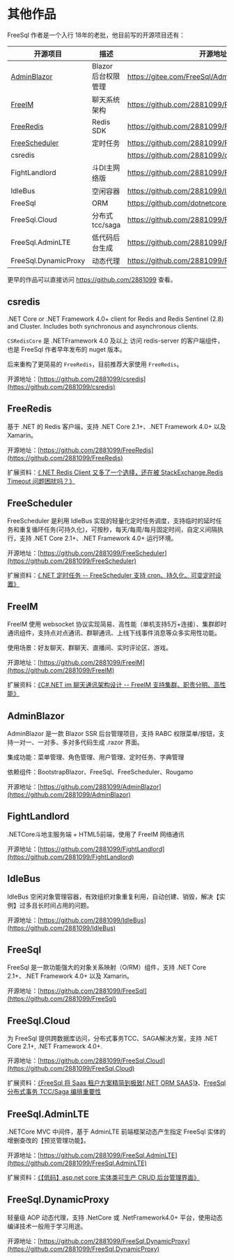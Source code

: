 # 其他作品

FreeSql 作者是一个入行 18年的老批，他目前写的开源项目还有：

| 开源项目 | 描述 | 开源地址 | 开源协议 |
| --- | --- | --- | --- |
| [AdminBlazor](AdminBlazor) | Blazor 后台权限管理 | https://gitee.com/FreeSql/AdminBlazor | Apache2.0 |
| [FreeIM](freeim) | 聊天系统架构 | https://github.com/2881099/FreeIM | MIT |
| [FreeRedis](freeredis) | Redis SDK | https://github.com/2881099/FreeRedis | MIT |
| [FreeScheduler](freescheduler) | 定时任务 | https://github.com/2881099/FreeScheduler | MIT |
| csredis |  | https://github.com/2881099/csredis | MIT |
| FightLandlord | 斗DI主网络版 | https://github.com/2881099/FightLandlord | 学习用途 |
| IdleBus | 空闲容器 | https://github.com/2881099/IdleBus | MIT |
| FreeSql| ORM | https://github.com/dotnetcore/FreeSql | MIT |
| FreeSql.Cloud | 分布式tcc/saga | https://github.com/2881099/FreeSql.Cloud | MIT |
| FreeSql.AdminLTE | 低代码后台生成 | https://github.com/2881099/FreeSql.AdminLTE | MIT |
| FreeSql.DynamicProxy | 动态代理 | https://github.com/2881099/FreeSql.DynamicProxy | 学习用途 |

更早的作品可以直接访问 https://github.com/2881099 查看。

## csredis

.NET Core or .NET Framework 4.0+ client for Redis and Redis Sentinel (2.8) and Cluster. Includes both synchronous and asynchronous clients.

`CSRedisCore` 是 .NETFramework 4.0 及以上 访问 redis-server 的客户端组件，也是 FreeSql 作者早年发布的 nuget 版本。

后来重构了更简易的 `FreeRedis`，目前推荐大家使用 `FreeRedis`。

开源地址：[https://github.com/2881099/csredis](https://github.com/2881099/csredis)

## FreeRedis

基于 .NET 的 Redis 客户端，支持 .NET Core 2.1+、.NET Framework 4.0+ 以及 Xamarin。

开源地址：[https://github.com/2881099/FreeRedis](https://github.com/2881099/FreeRedis)

扩展资料：[《.NET Redis Client 又多了一个选择，还在被 StackExchange.Redis Timeout 问题困扰吗？》](https://www.cnblogs.com/FreeSql/p/16455983.html)

## FreeScheduler

FreeScheduler 是利用 IdleBus 实现的轻量化定时任务调度，支持临时的延时任务和重复循环任务(可持久化)，可按秒，每天/每周/每月固定时间，自定义间隔执行，支持 .NET Core 2.1+、.NET Framework 4.0+ 运行环境。

开源地址：[https://github.com/2881099/FreeScheduler](https://github.com/2881099/FreeScheduler)

扩展资料：[《.NET 定时任务 -- FreeScheduler 支持 cron、持久化、可变定时设置》](https://www.cnblogs.com/FreeSql/p/16623030.html)

## FreeIM

FreeIM 使用 websocket 协议实现简易、高性能（单机支持5万+连接）、集群即时通讯组件，支持点对点通讯、群聊通讯、上线下线事件消息等众多实用性功能。 

使用场景：好友聊天、群聊天、直播间、实时评论区、游戏。

开源地址：[https://github.com/2881099/FreeIM](https://github.com/2881099/FreeIM)

扩展资料：[《C#.NET im 聊天通讯架构设计 -- FreeIM 支持集群、职责分明、高性能》](https://www.cnblogs.com/FreeSql/p/16632727.html)

## AdminBlazor

AdminBlazor 是一款 Blazor SSR 后台管理项目，支持 RABC 权限菜单/按钮，支持一对一、一对多、多对多代码生成 .razor 界面。

集成功能：菜单管理、角色管理、用户管理、定时任务、字典管理

依赖组件：BootstrapBlazor、FreeSql、FreeScheduler、Rougamo

开源地址：[https://github.com/2881099/AdminBlazor](https://github.com/2881099/AdminBlazor)

## FightLandlord

.NETCore斗地主服务端 + HTML5前端，使用了 FreeIM 网络通讯

开源地址：[https://github.com/2881099/FightLandlord](https://github.com/2881099/FightLandlord)

## IdleBus

IdleBus 空闲对象管理容器，有效组织对象重复利用，自动创建、销毁，解决【实例】过多且长时间占用的问题。

开源地址：[https://github.com/2881099/IdleBus](https://github.com/2881099/IdleBus)

## FreeSql

FreeSql 是一款功能强大的对象关系映射（O/RM）组件，支持 .NET Core 2.1+、.NET Framework 4.0+ 以及 Xamarin。

开源地址：[https://github.com/2881099/FreeSql](https://github.com/2881099/FreeSql)

## FreeSql.Cloud

为 FreeSql 提供跨数据库访问，分布式事务TCC、SAGA解决方案，支持 .NET Core 2.1+, .NET Framework 4.0+.

开源地址：[https://github.com/2881099/FreeSql.Cloud](https://github.com/2881099/FreeSql.Cloud)

扩展资料：[《FreeSql 将 Saas 租户方案精简到极致[.NET ORM SAAS]》](https://www.cnblogs.com/FreeSql/p/16556303.html)、[FreeSql 分布式事务 TCC/Saga 编排重要性](https://www.cnblogs.com/FreeSql/p/16594837.html)

## FreeSql.AdminLTE

.NETCore MVC 中间件，基于 AdminLTE 前端框架动态产生指定 FreeSql 实体的增删查改的【预览管理功能】。

开源地址：[https://github.com/2881099/FreeSql.AdminLTE](https://github.com/2881099/FreeSql.AdminLTE)

扩展资料：[《【低码】asp.net core 实体类可生产 CRUD 后台管理界面》](https://www.cnblogs.com/FreeSql/p/16287701.html)

## FreeSql.DynamicProxy

轻量级 AOP 动态代理，支持 .NetCore 或 .NetFramework4.0+ 平台，使用动态编译技术一般用于学习用途。

开源地址：[https://github.com/2881099/FreeSql.DynamicProxy](https://github.com/2881099/FreeSql.DynamicProxy)
